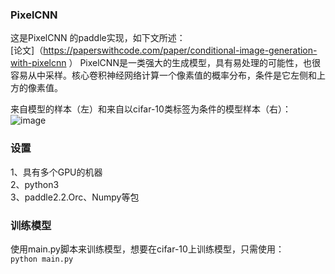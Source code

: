 ### PixelCNN

这是PixelCNN 的paddle实现，如下文所述：  
[论文]（https://paperswithcode.com/paper/conditional-image-generation-with-pixelcnn ）
PixelCNN是一类强大的生成模型，具有易处理的可能性，也很容易从中采样。核心卷积神经网络计算一个像素值的概率分布，条件是它左侧和上方的像素值。  

来自模型的样本（左）和来自以cifar-10类标签为条件的模型样本（右）：  
![image](https://user-images.githubusercontent.com/49580855/138794773-c5520048-b306-4135-990c-d0804e390423.png)

### 设置  
1、具有多个GPU的机器  
2、python3  
3、paddle2.2.Orc、Numpy等包  

### 训练模型  
使用main.py脚本来训练模型，想要在cifar-10上训练模型，只需使用：  
```python main.py``` 
